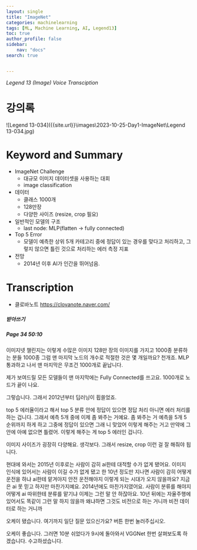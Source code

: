 ```yaml
---
layout: single
title: "ImageNet"
categories: machinelearning
tags: [ML, Machine Learning, AI, Legend13]
toc: true
author_profile: false
sidebar:
    nav: "docs"
search: true


---
```


*Legend 13 (Image)  Voice Transciption*

# 강의록



![Legend 13-034]({{site.url}}\images\2023-10-25-Day1-ImageNet\Legend 13-034.jpg)



# Keyword and Summary

- ImageNet Challenge
  - 대규모 이미지 데이터셋을 사용하는 대회
  - image classification
- 데이터
  - 클래스 1000개
  - 128만장
  - 다양한 사이즈 (resize, crop 필요)
- 일반적인 모델의 구조
  - last node: MLP(flatten -> fully connected)
- Top 5 Error
  - 모델이 예측한 상위 5개 카테고리 중에 정답이 있는 경우를 맞다고 처리하고, 그렇지 않으면 틀린 것으로 처리하는 에러 측정 지표
- 전망
  - 2014년 이후 AI가 인간을 뛰어넘음.




# Transcription
- 클로바노트 https://clovanote.naver.com/

##### 받아쓰기

##### Page 34 50:10
이미지넷 챌린지는 이렇게 수많은 이미지 128만 장의 이미지를 가지고 1000종 분류하는 분들 1000종 그럼 맨 마지막 노드의 개수로 적절한 것은 몇 개일까요? 천개죠. MLP 통과하고 나서 맨 마지막은 무조건 1000개로 끝납니다. 

제가 보여드릴 모든 모델들이 맨 마지막에는 Fully Connected를 쓰고요. 1000개로 노드가 끝이 나요. 

그렇습니다. 그래서 2012년부터 딥러닝이 휩쓸었죠. 



top 5 에러율이라고 해서 top 5 분류 안에 정답이 있으면 정답 처리 아니면 에러 처리를 하는 겁니다. 
그래서 예측 5개 중에 이제 좀 봐주는 거예요. 좀 봐주는 거 예측을 5개 5순위까지 하게 하고 그중에 정답이 있으면 그래 니 맞았어 이렇게 해주는 거고 만약에 그 안에 아예 없으면 틀렸어. 이렇게 해주는 게 top 5 에러인 겁니다. 



이미지 사이즈가 굉장히 다양해요. 생각보다. 그래서 resize, crop 이런 걸 잘 해줘야 됩니다. 



현대에 와서는 2015년 이후로는 사람이 감히 ai한테 대적할 수가 없게 됐어요. 이미지 인식에 있어서는 사람이 이길 수가 없게 됐고 한 10년 정도만 지나면 사람이 감히 어떻게 운전을 하냐 ai한테 맡겨야지 안전 운전해야지 이렇게 되는 시대가 오지 않을까요? 지금은 ai 못 믿고 하지만 마찬가지예요.  2014년에도 마찬가지였어요. 사람이 분류를 해야지 어떻게 ai 따위한테 분류를 맡기냐 이제는 그런 말 안 하잖아요. 10년 뒤에는 자율주행에 있어서도 똑같이 그런 말 하지 않을까 왜냐하면 그것도 비전으로 하는 거니까 비전 데이터로 하는 거니까 



오케이 됐습니다. 여기까지 일단 질문 있으신가요? 버튼 한번 눌러주십시오.


오케이 좋습니다.  그러면 10분 쉬었다가 9시에 돌아와서 VGGNet 한번 살펴보도록 하겠습니다. 수고하셨습니다.